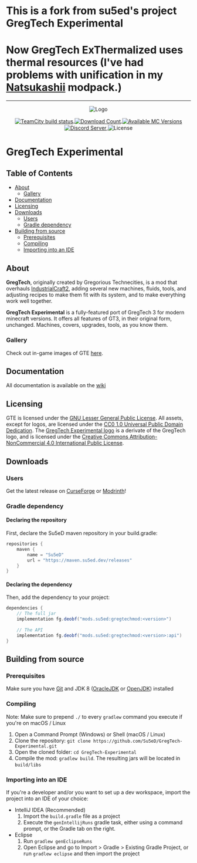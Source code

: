 # This is a fork from su5ed's project GregTech Experimental
# Now GregTech ExThermalized uses thermal resources (I've had problems with unification in my [Natsukashii](https://www.curseforge.com/minecraft/modpacks/natsukashii) modpack.)

----------

<p align="center">
  <img src="https://raw.githubusercontent.com/Su5eD/GregTech-Experimental/forge-1.12.2/src/main/resources/GTE_Logo_medium.png" alt="Logo" align="center"/> 
</p>
<p align="center">
  <a href="https://ci.su5ed.dev/buildConfiguration/GregTechExperimental_BuildBranch">
      <img src="https://ci.su5ed.dev/app/rest/builds/buildType:id:GregTechExperimental_BuildBranch,branch:name:unstable/statusIcon.svg" align="center" alt="TeamCity build status">
  </a>
  <a href="https://www.curseforge.com/minecraft/mc-mods/gregtech-experimental">
    <img src="https://cf.way2muchnoise.eu/full_650005_downloads.svg" alt="Download Count" align="center">
  </a>
  <a href="https://www.curseforge.com/minecraft/mc-mods/gregtech-experimental">
    <img src="https://cf.way2muchnoise.eu/versions/650005.svg" alt="Available MC Versions" align="center">
  </a>
  <a href="https://discord.gg/JPvmNbe">
    <img src="https://discord.com/api/guilds/728217881514606612/widget.png?style=shield" alt="Discord Server" align="center"/>
  </a>
  <img src="https://img.shields.io/github/license/Su5eD/GregTech-Experimental?color=brightgreen" align="center" alt="License"/>
</p>  

# GregTech Experimental

## Table of Contents
- [About](#about)
  - [Gallery](#gallery)
- [Documentation](#documentation)
- [Licensing](#licensing)
- [Downloads](#downloads)
    - [Users](#users)
    - [Gradle dependency](#gradle-dependency)
- [Building from source](#building-from-source)
    - [Prerequisites](#prerequisites)
    - [Compiling](#compiling)
    - [Importing into an IDE](#importing-into-an-ide)

## About
**GregTech**, originally created by Gregorious Technecities, is a mod that overhauls 
[IndustrialCraft2](https://www.curseforge.com/minecraft/mc-mods/industrial-craft), 
adding several new machines, fluids, tools, and adjusting recipes to make them fit with its system, 
and to make everything work well together.

**GregTech Experimental** is a fully-featured port of GregTech 3 for modern minecraft versions.
It offers all features of GT3, in their original form, unchanged. Machines, covers, upgrades, tools, as you know them.

### Gallery

Check out in-game images of GTE [here](https://gist.github.com/Su5eD/e1240f16335ec14d69d3eb671f588e2c).

## Documentation
All documentation is available on the [wiki](https://github.com/Su5eD/GregTech-Experimental/wiki)

## Licensing
GTE is licensed under the [GNU Lesser General Public License](LICENSE).
All assets, except for logos, are licensed under the [CC0 1.0 Universal Public Domain Dedication](src/main/resources/LICENSE.assets).
The [GregTech Experimental logo](src/main/resources/GTE_Logo.png) is a derivate of the GregTech logo, and is licensed under the
[Creative Commons Attribution-NonCommercial 4.0 International Public License](https://creativecommons.org/licenses/by-nc/4.0).

## Downloads

### Users
Get the latest release on [CurseForge](https://www.curseforge.com/minecraft/mc-mods/gregtech-experimental)
or [Modrinth](https://modrinth.com/mod/gregtech-experimental)!

### Gradle dependency

#### Declaring the repository

First, declare the Su5eD maven repository in your build.gradle:  
```groovy
repositories {
    maven {
        name = "Su5eD"
        url = "https://maven.su5ed.dev/releases"
    }
}
```

#### Declaring the dependency

Then, add the dependency to your project:
```groovy
dependencies {
    // The full jar
    implementation fg.deobf("mods.su5ed:gregtechmod:<version>")
    
    // The API
    implementation fg.deobf("mods.su5ed:gregtechmod:<version>:api")
}
```

## Building from source

### Prerequisites
Make sure you have [Git](https://git-scm.com/) and JDK 8 
([OracleJDK](https://www.oracle.com/java/technologies/javase/javase-jdk8-downloads.html) or 
[OpenJDK](https://adoptopenjdk.net/?variant=openjdk8&jvmVariant=hotspot)) installed

### Compiling
Note: Make sure to prepend `./` to every `gradlew` command you execute if you're on macOS / Linux
1. Open a Command Prompt (Windows) or Shell (macOS / Linux)
2. Clone the repository: `git clone https://github.com/Su5eD/GregTech-Experimental.git`
3. Open the cloned folder: `cd GregTech-Experimental`
4. Compile the mod: `gradlew build`. The resulting jars will be located in `build/libs`

### Importing into an IDE
If you're a developer and/or you want to set up a dev workspace, import the project into an IDE of your choice:

- IntelliJ IDEA (Recommended)  
    1. Import the `build.gradle` file as a project
    2. Execute the `genIntellijRuns` gradle task, either using a command prompt, 
       or the Gradle tab on the right.
- Eclipse
    1. Run `gradlew genEclipseRuns`
    2. Open Eclipse and go to Import > Gradle > Existing Gradle Project, 
       or run `gradlew eclipse` and then import the project
